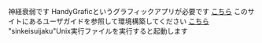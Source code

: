 神経衰弱です
HandyGraficというグラフィックアプリが必要です
[こちら](https://www.cc.kyoto-su.ac.jp/~ogihara/Hg/#:~:text=HandyGraphic0.6.5%20%E3%82%A4%E3%83%B3%E3%82%B9%E3%83%88%E3%83%BC%E3%83%A9
)
このサイトにあるユーザガイドを参照して環境構築してください
[こちら](https://www.cc.kyoto-su.ac.jp/~ogihara/Hg/)
"sinkeisuijaku"Unix実行ファイルを実行すると起動します
